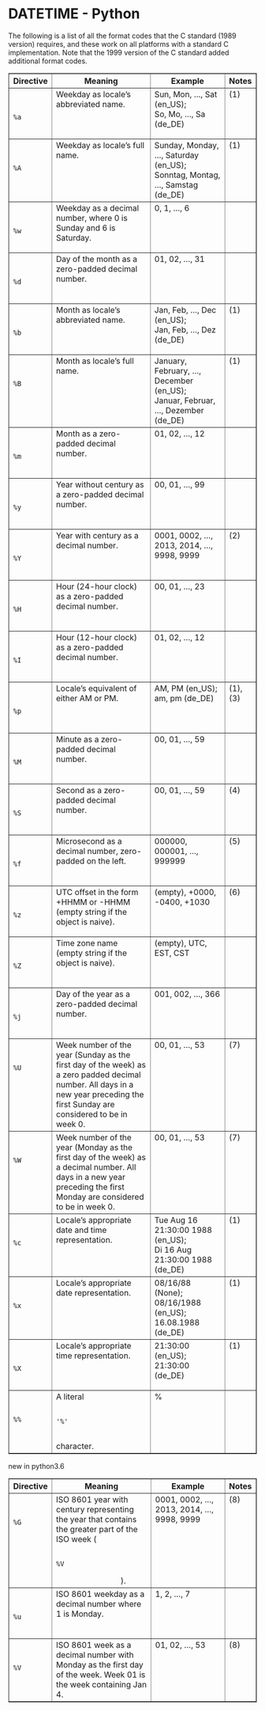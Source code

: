 # DATETIME - Python

The following is a list of all the format codes that the C standard (1989 version) requires, and these work on all platforms with a standard C implementation. Note that the 1999 version of the C standard added additional format codes.
<table border="1" class="docutils">
    <colgroup>
        <col width="15%">
            <col width="43%">
                <col width="32%">
                    <col width="9%">
                    </col>
                </col>
            </col>
        </col>
    </colgroup>
    <thead valign="bottom">
        <tr class="row-odd">
            <th class="head">
                Directive
            </th>
            <th class="head">
                Meaning
            </th>
            <th class="head">
                Example
            </th>
            <th class="head">
                Notes
            </th>
        </tr>
    </thead>
    <tbody valign="top">
        <tr class="row-even">
            <td>
                <code class="docutils literal notranslate">
                    <span class="pre">
                        %a
                    </span>
                </code>
            </td>
            <td>
                Weekday as locale’s abbreviated name.
            </td>
            <td>
                <div class="first last line-block">
                    <div class="line">
                        Sun, Mon, …, Sat (en_US);
                    </div>
                    <div class="line">
                        So, Mo, …, Sa (de_DE)
                    </div>
                </div>
            </td>
            <td>
                (1)
            </td>
        </tr>
        <tr class="row-odd">
            <td>
                <code class="docutils literal notranslate">
                    <span class="pre">
                        %A
                    </span>
                </code>
            </td>
            <td>
                Weekday as locale’s full name.
            </td>
            <td>
                <div class="first last line-block">
                    <div class="line">
                        Sunday, Monday, …, Saturday (en_US);
                    </div>
                    <div class="line">
                        Sonntag, Montag, …, Samstag (de_DE)
                    </div>
                </div>
            </td>
            <td>
                (1)
            </td>
        </tr>
        <tr class="row-even">
            <td>
                <code class="docutils literal notranslate">
                    <span class="pre">
                        %w
                    </span>
                </code>
            </td>
            <td>
                Weekday as a decimal number, where 0 is Sunday and 6 is Saturday.
            </td>
            <td>
                0, 1, …, 6
            </td>
            <td>
            </td>
        </tr>
        <tr class="row-odd">
            <td>
                <code class="docutils literal notranslate">
                    <span class="pre">
                        %d
                    </span>
                </code>
            </td>
            <td>
                Day of the month as a zero-padded decimal number.
            </td>
            <td>
                01, 02, …, 31
            </td>
            <td>
            </td>
        </tr>
        <tr class="row-even">
            <td>
                <code class="docutils literal notranslate">
                    <span class="pre">
                        %b
                    </span>
                </code>
            </td>
            <td>
                Month as locale’s abbreviated name.
            </td>
            <td>
                <div class="first last line-block">
                    <div class="line">
                        Jan, Feb, …, Dec (en_US);
                    </div>
                    <div class="line">
                        Jan, Feb, …, Dez (de_DE)
                    </div>
                </div>
            </td>
            <td>
                (1)
            </td>
        </tr>
        <tr class="row-odd">
            <td>
                <code class="docutils literal notranslate">
                    <span class="pre">
                        %B
                    </span>
                </code>
            </td>
            <td>
                Month as locale’s full name.
            </td>
            <td>
                <div class="first last line-block">
                    <div class="line">
                        January, February, …, December (en_US);
                    </div>
                    <div class="line">
                        Januar, Februar, …, Dezember (de_DE)
                    </div>
                </div>
            </td>
            <td>
                (1)
            </td>
        </tr>
        <tr class="row-even">
            <td>
                <code class="docutils literal notranslate">
                    <span class="pre">
                        %m
                    </span>
                </code>
            </td>
            <td>
                Month as a zero-padded decimal number.
            </td>
            <td>
                01, 02, …, 12
            </td>
            <td>
            </td>
        </tr>
        <tr class="row-odd">
            <td>
                <code class="docutils literal notranslate">
                    <span class="pre">
                        %y
                    </span>
                </code>
            </td>
            <td>
                Year without century as a zero-padded decimal number.
            </td>
            <td>
                00, 01, …, 99
            </td>
            <td>
            </td>
        </tr>
        <tr class="row-even">
            <td>
                <code class="docutils literal notranslate">
                    <span class="pre">
                        %Y
                    </span>
                </code>
            </td>
            <td>
                Year with century as a decimal number.
            </td>
            <td>
                0001, 0002, …, 2013, 2014, …, 9998, 9999
            </td>
            <td>
                (2)
            </td>
        </tr>
        <tr class="row-odd">
            <td>
                <code class="docutils literal notranslate">
                    <span class="pre">
                        %H
                    </span>
                </code>
            </td>
            <td>
                Hour (24-hour clock) as a zero-padded decimal number.
            </td>
            <td>
                00, 01, …, 23
            </td>
            <td>
            </td>
        </tr>
        <tr class="row-even">
            <td>
                <code class="docutils literal notranslate">
                    <span class="pre">
                        %I
                    </span>
                </code>
            </td>
            <td>
                Hour (12-hour clock) as a zero-padded decimal number.
            </td>
            <td>
                01, 02, …, 12
            </td>
            <td>
            </td>
        </tr>
        <tr class="row-odd">
            <td>
                <code class="docutils literal notranslate">
                    <span class="pre">
                        %p
                    </span>
                </code>
            </td>
            <td>
                Locale’s equivalent of either AM or PM.
            </td>
            <td>
                <div class="first last line-block">
                    <div class="line">
                        AM, PM (en_US);
                    </div>
                    <div class="line">
                        am, pm (de_DE)
                    </div>
                </div>
            </td>
            <td>
                (1), (3)
            </td>
        </tr>
        <tr class="row-even">
            <td>
                <code class="docutils literal notranslate">
                    <span class="pre">
                        %M
                    </span>
                </code>
            </td>
            <td>
                Minute as a zero-padded decimal number.
            </td>
            <td>
                00, 01, …, 59
            </td>
            <td>
            </td>
        </tr>
        <tr class="row-odd">
            <td>
                <code class="docutils literal notranslate">
                    <span class="pre">
                        %S
                    </span>
                </code>
            </td>
            <td>
                Second as a zero-padded decimal number.
            </td>
            <td>
                00, 01, …, 59
            </td>
            <td>
                (4)
            </td>
        </tr>
        <tr class="row-even">
            <td>
                <code class="docutils literal notranslate">
                    <span class="pre">
                        %f
                    </span>
                </code>
            </td>
            <td>
                Microsecond as a decimal number, zero-padded on the left.
            </td>
            <td>
                000000, 000001, …, 999999
            </td>
            <td>
                (5)
            </td>
        </tr>
        <tr class="row-odd">
            <td>
                <code class="docutils literal notranslate">
                    <span class="pre">
                        %z
                    </span>
                </code>
            </td>
            <td>
                UTC offset in the form +HHMM or -HHMM (empty string if the object is naive).
            </td>
            <td>
                (empty), +0000, -0400, +1030
            </td>
            <td>
                (6)
            </td>
        </tr>
        <tr class="row-even">
            <td>
                <code class="docutils literal notranslate">
                    <span class="pre">
                        %Z
                    </span>
                </code>
            </td>
            <td>
                Time zone name (empty string if the object is naive).
            </td>
            <td>
                (empty), UTC, EST, CST
            </td>
            <td>
            </td>
        </tr>
        <tr class="row-odd">
            <td>
                <code class="docutils literal notranslate">
                    <span class="pre">
                        %j
                    </span>
                </code>
            </td>
            <td>
                Day of the year as a zero-padded decimal number.
            </td>
            <td>
                001, 002, …, 366
            </td>
            <td>
            </td>
        </tr>
        <tr class="row-even">
            <td>
                <code class="docutils literal notranslate">
                    <span class="pre">
                        %U
                    </span>
                </code>
            </td>
            <td>
                Week number of the year (Sunday as the first day of the week) as a zero padded decimal number. All days in a new year preceding the first Sunday are considered to be in week 0.
            </td>
            <td>
                00, 01, …, 53
            </td>
            <td>
                (7)
            </td>
        </tr>
        <tr class="row-odd">
            <td>
                <code class="docutils literal notranslate">
                    <span class="pre">
                        %W
                    </span>
                </code>
            </td>
            <td>
                Week number of the year 
				(Monday as the first day of
				the week) as a decimal number.
				All days in a new year
				preceding the first Monday
				are considered to be in
				week 0.
            </td>
            <td>
                00, 01, …, 53
            </td>
            <td>
                (7)
            </td>
        </tr>
        <tr class="row-even">
            <td>
                <code class="docutils literal notranslate">
                    <span class="pre">
                        %c
                    </span>
                </code>
            </td>
            <td>
                Locale’s appropriate date and time representation.
            </td>
            <td>
                <div class="first last line-block">
                    <div class="line">
                        Tue Aug 16 21:30:00 1988 (en_US);
                    </div>
                    <div class="line">
                        Di 16 Aug 21:30:00 1988 (de_DE)
                    </div>
                </div>
            </td>
            <td>
                (1)
            </td>
        </tr>
        <tr class="row-odd">
            <td>
                <code class="docutils literal notranslate">
                    <span class="pre">
                        %x
                    </span>
                </code>
            </td>
            <td>
                Locale’s appropriate date representation.
            </td>
            <td>
                <div class="first last line-block">
                    <div class="line">
                        08/16/88 (None);
                    </div>
                    <div class="line">
                        08/16/1988 (en_US);
                    </div>
                    <div class="line">
                        16.08.1988 (de_DE)
                    </div>
                </div>
            </td>
            <td>
                (1)
            </td>
        </tr>
        <tr class="row-even">
            <td>
                <code class="docutils literal notranslate">
                    <span class="pre">
                        %X
                    </span>
                </code>
            </td>
            <td>
                Locale’s appropriate time representation.
            </td>
            <td>
                <div class="first last line-block">
                    <div class="line">
                        21:30:00 (en_US);
                    </div>
                    <div class="line">
                        21:30:00 (de_DE)
                    </div>
                </div>
            </td>
            <td>
                (1)
            </td>
        </tr>
        <tr class="row-odd">
            <td>
                <code class="docutils literal notranslate">
                    <span class="pre">
                        %%
                    </span>
                </code>
            </td>
            <td>
                A literal
                <code class="docutils literal notranslate">
                    <span class="pre">
                        '%'
                    </span>
                </code>
                character.
            </td>
            <td>
                %
            </td>
            <td>
            </td>
        </tr>
    </tbody>
</table>

new in python3.6

<table border="1" class="docutils">
    <colgroup>
        <col width="15%">
            <col width="43%">
                <col width="32%">
                    <col width="9%">
                    </col>
                </col>
            </col>
        </col>
    </colgroup>
    <thead valign="bottom">
        <tr class="row-odd">
            <th class="head">
                Directive
            </th>
            <th class="head">
                Meaning
            </th>
            <th class="head">
                Example
            </th>
            <th class="head">
                Notes
            </th>
        </tr>
    </thead>
    <tbody valign="top">
        <tr class="row-even">
            <td>
                <code class="docutils literal notranslate">
                    <span class="pre">
                        %G
                    </span>
                </code>
            </td>
            <td>
                ISO 8601 year with century
				representing the year that
				contains the greater part of
				the ISO week (
                <code class="docutils literal notranslate">
                    <span class="pre">
                        %V
                    </span>
                </code>
                ).
            </td>
            <td>
                0001, 0002, …, 2013, 2014, …, 9998, 9999
            </td>
            <td>
                (8)
            </td>
        </tr>
        <tr class="row-odd">
            <td>
                <code class="docutils literal notranslate">
                    <span class="pre">
                        %u
                    </span>
                </code>
            </td>
            <td>
                ISO 8601 weekday as a decimal number where 1 is Monday.
            </td>
            <td>
                1, 2, …, 7
            </td>
            <td>
            </td>
        </tr>
        <tr class="row-even">
            <td>
                <code class="docutils literal notranslate">
                    <span class="pre">
                        %V
                    </span>
                </code>
            </td>
            <td>
                ISO 8601 week as a decimal
				number with Monday as
				the first day of the week.
				Week 01 is the week containing
				Jan 4.
            </td>
            <td>
                01, 02, …, 53
            </td>
            <td>
                (8)
            </td>
        </tr>
    </tbody>
</table>
